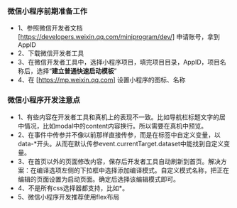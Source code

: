 ### 微信小程序前期准备工作 
- 1、参照微信开发者文档 [https://developers.weixin.qq.com/miniprogram/dev/] 申请账号，拿到AppID
- 2、下载微信开发者工具
- 3、在微信开发者工具中，选择小程序项目，填完项目目录，AppID，项目名称后，选择“**建立普通快速启动模板**”
- 4、在 [https://mp.weixin.qq.com] 设置小程序的图标、名称

### 微信小程序开发注意点
- 1、有些内容在开发者工具和真机上的表现不一致。比如导航栏标题文字的居中情况，比如modal中的content内容换行。所以需要在真机中预览。
- 2、在事件中传参并不像以前那样直接传参，而是在标签中自定义变量，以data-*开头。从而在默认传参event.currentTarget.dataset中能找到自定义变量。
- 3、在首页以外的页面修改内容，保存后开发者工具自动刷新到首页。解决方案：在编译选项左侧的下拉框中选择添加编译模式。自定义模式名称，把正在编辑的页面设置为启动页面。确定后选择该编辑模式即可。
- 4、不是所有css选择器都支持，比如*。
- 5、微信小程序开发推荐使用flex布局

